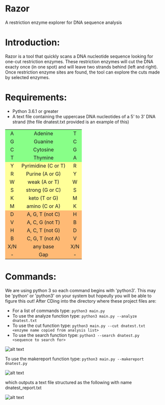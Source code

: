 # Razor
A restriction enzyme explorer for DNA sequence analysis

# Introduction:
Razor is a tool that quickly scans a DNA nucleotide sequence looking for one-cut restriction enzymes. These restriction enzymes will cut the DNA exacty once (in one spot) and will leave two strands behind (left and right). Once restriction enzyme sites are found, the tool can explore the cuts made by selected enzymes.

# Requirements:
- Python 3.6.1 or greater
- A text file containing the uppercase DNA nucleotides of a 5' to 3' DNA strand (the file dnatest.txt provided is an example of this)

<table>
      <tbody>
            <tr>
             <td bgcolor="#88FF88" valign="top"><center>
             A<br />             
             </center></td>
             <td bgcolor="#88FF88" valign="top"><center>
             Adenine
             </center></td>
             <td bgcolor="#88FF88" valign="top"><center>
             T<br />             
             </center></td>
            </tr>
            <tr>
             <td bgcolor="#88FF88" valign="top"><center>
             G<br />             
             </center></td>
             <td bgcolor="#88FF88" valign="top"><center>
             Guanine
             </center></td>
             <td bgcolor="#88FF88" valign="top"><center>
             C<br />             
             </center></td>
            </tr>
            <tr>
             <td bgcolor="#88FF88" valign="top"><center>
             C<br />             
             </center></td>
             <td bgcolor="#88FF88" valign="top"><center>
             Cytosine
             </center></td>
             <td bgcolor="#88FF88" valign="top"><center>
             G<br />             
             </center></td>
            </tr>
            <tr>
             <td bgcolor="#88FF88" valign="top"><center>
             T<br />             
             </center></td>
             <td bgcolor="#88FF88" valign="top"><center>
             Thymine
             </center></td>
             <td bgcolor="#88FF88" valign="top"><center>
             A<br />             
             </center></td>
            </tr>
            <tr>
             <td bgcolor="#FFFF99" valign="top"><center>
             Y<br />             
             </center></td>
             <td bgcolor="#FFFF99" valign="top"><center>
              Pyrimidine (C or T)<br />             
             </center></td>
             <td bgcolor="#FFFF99" valign="top"><center>
             R<br />             
             </center></td>
            </tr>
            <tr>
             <td bgcolor="#FFFF99" valign="top"><center>
             R<br />             
             </center></td>
             <td bgcolor="#FFFF99" valign="top"><center>
              Purine (A or G)<br />             
             </center></td>
             <td bgcolor="#FFFF99" valign="top"><center>
             Y<br />             
             </center></td>
            </tr>
            <tr>
             <td bgcolor="#FFFF99" valign="top"><center>
             W<br />             
             </center></td>
             <td bgcolor="#FFFF99" valign="top"><center>
              weak (A or T)<br />             
             </center></td>
             <td bgcolor="#FFFF99" valign="top"><center>
             W<br />             
             </center></td>
            </tr>
            <tr>
             <td bgcolor="#FFFF99" valign="top"><center>
             S<br />             
             </center></td>
             <td bgcolor="#FFFF99" valign="top"><center>
              strong (G or C)<br />             
             </center></td>
             <td bgcolor="#FFFF99" valign="top"><center>
             S<br />             
             </center></td>
            </tr>
            <tr>
             <td bgcolor="#FFFF99" valign="top"><center>
             K<br />             
             </center></td>
             <td bgcolor="#FFFF99" valign="top"><center>
              keto (T or G)<br />             
             </center></td>
             <td bgcolor="#FFFF99" valign="top"><center>
             M<br />             
             </center></td>
            </tr>
            <tr>
             <td bgcolor="#FFFF99" valign="top"><center>
             M<br />             
             </center></td>
             <td bgcolor="#FFFF99" valign="top"><center>
              amino (C or A)<br />             
             </center></td>
             <td bgcolor="#FFFF99" valign="top"><center>
             K<br />             
             </center></td>
            </tr>
            <tr>
             <td bgcolor="#FFBA75" valign="top"><center>
             D<br />             
             </center></td>
             <td bgcolor="#FFBA75" valign="top"><center>
             A, G, T (not C)<br />             
             </center></td>
             <td bgcolor="#FFBA75" valign="top"><center>
             H<br />             
             </center></td>
            </tr>
            <tr>
             <td bgcolor="#FFBA75" valign="top"><center>
             V<br />             
             </center></td>
             <td bgcolor="#FFBA75" valign="top"><center>
             A, C, G (not T)<br />             
             </center></td>
             <td bgcolor="#FFBA75" valign="top"><center>
             B<br />             
             </center></td>
            </tr>
            <tr>
             <td bgcolor="#FFBA75" valign="top"><center>
             H<br />             
             </center></td>
             <td bgcolor="#FFBA75" valign="top"><center>
             A, C, T (not G)<br />             
             </center></td>
             <td bgcolor="#FFBA75" valign="top"><center>
             D<br />             
             </center></td>
            </tr>
            <tr>
             <td bgcolor="#FFBA75" valign="top"><center>
             B<br />             
             </center></td>
             <td bgcolor="#FFBA75" valign="top"><center>
             C, G, T (not A)<br />             
             </center></td>
             <td bgcolor="#FFBA75" valign="top"><center>
             V<br />             
             </center></td>
            </tr>
            <tr>
             <td bgcolor="#FFBA75" valign="top"><center>
             X/N
             </center></td>
             <td bgcolor="#FFBA75" valign="top"><center>
             any base 
             </center></td>
             <td bgcolor="#FFBA75" valign="top"><center>
             X/N
             </center></td>
            </tr>
            <tr>
             <td bgcolor="#FFBA75" valign="top"><center>
             -<br />             
             </center></td>
             <td bgcolor="#FFBA75" valign="top"><center>
             Gap<br />             
             </center></td>
             <td bgcolor="#FFBA75" valign="top"><center>
             -<br />             
             </center></td>
            </tr>
</tbody>
</table>


# Commands:
We are using python 3 so each command begins with 'python3'. This may be 'python' or 'python3' on your system but hopeully you will be able to figure this out! After CDing into the directory where these project files are:

- For a list of commands type: ```python3 main.py```
- To use the analyze function type: ```python3 main.py --analyze dnatest.txt```
- To use the cut function type: ```python3 main.py --cut dnatest.txt <enzyme name copied from analysis list>```
- To use the search function type: ```python3 --search dnatest.py <sequence to search for>```
  
![alt text](https://i.ibb.co/vB7rrSw/Doc1.png)

To use the makereport function type: ```python3 main.py --makereport dnatest.py```

![alt text](https://i.ibb.co/TW58xk2/doc2.png)

which outputs a text file structured as the following with name dnatest_report.txt

![alt text](https://i.ibb.co/njrtyNn/doc3.png)
